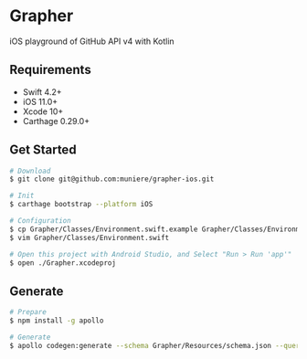 # Grapher

iOS playground of GitHub API v4 with Kotlin

## Requirements

- Swift 4.2+
- iOS 11.0+
- Xcode 10+
- Carthage 0.29.0+

## Get Started

```bash
# Download
$ git clone git@github.com:muniere/grapher-ios.git

# Init
$ carthage bootstrap --platform iOS

# Configuration
$ cp Grapher/Classes/Environment.swift.example Grapher/Classes/Environment.swift
$ vim Grapher/Classes/Environment.swift

# Open this project with Android Studio, and Select "Run > Run 'app'"
$ open ./Grapher.xcodeproj
```

## Generate

```bash
# Prepare
$ npm install -g apollo

# Generate
$ apollo codegen:generate --schema Grapher/Resources/schema.json --queries Grapher/**/*.graphql --target swift Grapher/Classes/Network/
```
